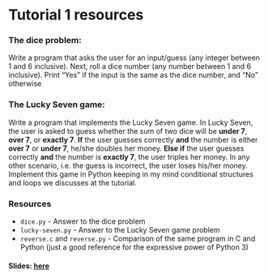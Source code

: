 # Tutorial 1 resources

### The dice problem:

Write a program that asks the user for an input/guess (any integer between 1 and 6 inclusive). Next, roll a dice number (any number between 1 and 6 inclusive). Print “Yes” if the input is the same as the dice number, and “No” otherwise

### The Lucky Seven game:
Write a program that implements the Lucky Seven game. In Lucky Seven, the user is asked to guess whether the sum of two dice will be **under 7**, **over 7**, or **exactly 7**.
**If** the user guesses correctly **and** the number is either **over 7** or **under 7**, he/she doubles her money. **Else if** the user guesses correctly **and** the number is **exactly 7**, the user triples her money.
In any other scenario, i.e. the guess is incorrect, the user loses his/her money.
Implement this game in Python keeping in my mind conditional structures and loops we discusses at the tutorial.

### Resources
<ul>
  <li /><code>dice.py</code> - Answer to the dice problem
  <li /><code>lucky-seven.py</code> - Answer to the Lucky Seven game problem
  <li /><code>reverse.c</code> and <code>reverse.py</code> - Comparison of the same program in C and Python (just a good reference for the expressive power of Python 3)
</ul>

#### Slides: <a href="https://docs.google.com/presentation/d/1DbV9NmtcKBRT30kpdzWZrKGB1QX4PMCo4K4mOh4eoCc/edit#slide=id.g755472fed8_3_0">here</a>
